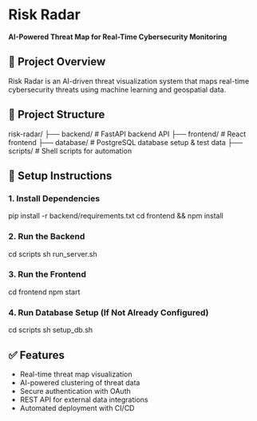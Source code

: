 # Risk Radar
**AI-Powered Threat Map for Real-Time Cybersecurity Monitoring**

## 📌 Project Overview
Risk Radar is an AI-driven threat visualization system that maps real-time cybersecurity threats using machine learning and geospatial data.

## 📂 Project Structure
risk-radar/ ├── backend/ # FastAPI backend API ├── frontend/ # React frontend ├── database/ # PostgreSQL database setup & test data ├── scripts/ # Shell scripts for automation

## 🚀 Setup Instructions
### 1. Install Dependencies
pip install -r backend/requirements.txt cd frontend && npm install

### 2. Run the Backend
cd scripts sh run_server.sh

### 3. Run the Frontend
cd frontend npm start

### 4. Run Database Setup (If Not Already Configured)
cd scripts sh setup_db.sh

## ✅ Features
- Real-time threat map visualization
- AI-powered clustering of threat data
- Secure authentication with OAuth
- REST API for external data integrations
- Automated deployment with CI/CD

